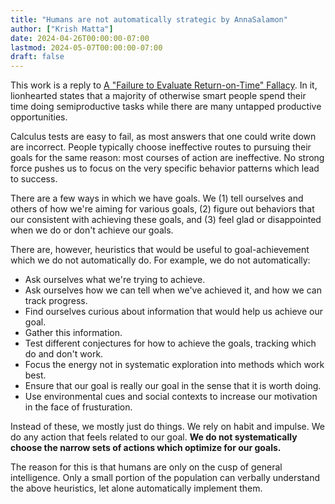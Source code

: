 ```yaml
---
title: "Humans are not automatically strategic by AnnaSalamon"
author: ["Krish Matta"]
date: 2024-04-26T00:00:00-07:00
lastmod: 2024-05-07T00:00:00-07:00
draft: false
---
```


This work is a reply to [A "Failure to Evaluate Return-on-Time" Fallacy](https://www.lesswrong.com/posts/RzdPXLd2b6qmEB2mf/a-failure-to-evaluate-return-on-time-fallacy). In it, lionhearted states that a majority of otherwise smart people spend their time doing semiproductive tasks while there are many untapped productive opportunities.

Calculus tests are easy to fail, as most answers that one could write down are incorrect. People typically choose ineffective routes to pursuing their goals for the same reason: most courses of action are ineffective. No strong force pushes us to focus on the very specific behavior patterns which lead to success.

There are a few ways in which we have goals. We (1) tell ourselves and others of how we're aiming for various goals, (2) figure out behaviors that our consistent with achieving these goals, and (3) feel glad or disappointed when we do or don't achieve our goals.

There are, however, heuristics that would be useful to goal-achievement which we do not automatically do. For example, we do not automatically:

-   Ask ourselves what we're trying to achieve.
-   Ask ourselves how we can tell when we've achieved it, and how we can track progress.
-   Find ourselves curious about information that would help us achieve our goal.
-   Gather this information.
-   Test different conjectures for how to achieve the goals, tracking which do and don't work.
-   Focus the energy not in systematic exploration into methods which work best.
-   Ensure that our goal is really our goal in the sense that it is worth doing.
-   Use environmental cues and social contexts to increase our motivation in the face of frusturation.

Instead of these, we mostly just do things. We rely on habit and impulse. We do any action that feels related to our goal. **We do not systematically choose the narrow sets of actions which optimize for our goals.**

The reason for this is that humans are only on the cusp of general intelligence. Only a small portion of the population can verbally understand the above heuristics, let alone automatically implement them.
